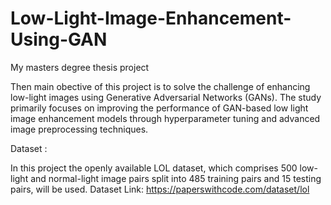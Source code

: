 # Low-Light-Image-Enhancement-Using-GAN
My masters degree thesis project

Then main obective of this project is to solve the challenge of enhancing low-light images using Generative Adversarial Networks (GANs). The study primarily focuses on improving the performance of GAN-based low light image enhancement models through hyperparameter tuning and advanced image preprocessing techniques.

Dataset : 

In this project the openly available LOL dataset, which comprises 500 low-light and normal-light image pairs split into 485 training pairs and 15 testing pairs, will be used. 
Dataset Link: https://paperswithcode.com/dataset/lol

